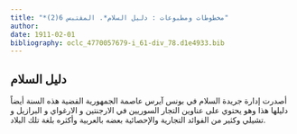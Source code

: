 ```yaml
---
title: "*مخطوطات ومطبوعات : دليل السلام*. المقتبس 6(2)"
author: 
date: 1911-02-01
bibliography: oclc_4770057679-i_61-div_78.d1e4933.bib
---
```




##  دليل السلام 


 أصدرت  إدارة  جريدة السلام  في  بونس آيرس  عاصمة  الجمهورية  الفضية  هذه السنة  أيضاً دليلها هذا  وهو يحتوي على عناوين التجار السوريين في  الارجنتين  و  الارغواي  و  البرازيل  و  تشيلي  وكثير من الفوائد التجارية والإحصائية بعضه بالعربية وأكثره بلغة تلك البلاد. 
